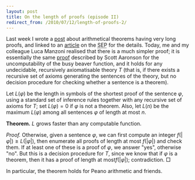 ```yaml
---
layout: post
title: On the length of proofs (episode II)
redirect_from: /2010/07/12/length-of-proofs-2/
---
```


Last week I wrote a <a href="/2010/07/04/length-of-proofs/">post</a> about arithmetical theorems having very long proofs, and linked to an <a href="http://plato.stanford.edu/entries/goedel/#SpeUpThe">article</a> on the <abbr title="Stanford Encyclopedia of Philosophy">SEP</abbr> for the details. Today, me and my colleague Luca Manzoni realised that there is a much simpler proof; it is essentially the same <a href="http://www.scottaaronson.com/writings/bignumbers.pdf">proof</a> described by Scott Aaronson for the uncomputability of the busy beaver function, and it holds for any undecidable, recursively axiomatisable theory $T$ (that is, if there exists a recursive set of axioms generating the sentences of the theory, but no decision procedure for checking whether a sentence is a theorem).

Let $L(\varphi)$ be the length in symbols of the shortest proof of the sentence $\varphi$, using a standard set of inference rules together with any recursive set of axioms for $T$; set $L(\varphi) = 0$ if $\varphi$ is not a theorem. Also, let $L(n)$ be the maximum $L(\varphi)$ among all sentences $\varphi$ of length at most $n$. 

**Theorem.** $L$ grows faster than any computable function.

*Proof.* Otherwise, given a sentence $\varphi$, we can first compute an integer $f(\lvert\varphi\rvert) \ge L(\lvert\varphi\rvert)$, then enumerate all proofs of length at most $f(\lvert\varphi\rvert)$ and check them. If at least one of these is a proof of $\varphi$, we answer "yes", otherwise "no". But this is a decision procedure for $T$, since we know that if $\varphi$ is a theorem, then it has a proof of length at most$f(\lvert\varphi\rvert)$; contradiction. □

In particular, the theorem holds for Peano arithmetic and friends.
